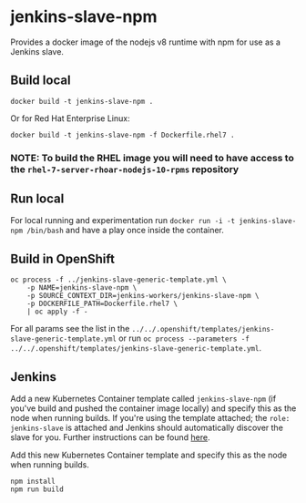 # jenkins-slave-npm
Provides a docker image of the nodejs v8 runtime with npm for use as a Jenkins slave.

## Build local
`docker build -t jenkins-slave-npm .`

Or for Red Hat Enterprise Linux:

`docker build -t jenkins-slave-npm -f Dockerfile.rhel7 .`

### NOTE: To build the RHEL image you will need to have access to the `rhel-7-server-rhoar-nodejs-10-rpms` repository

## Run local
For local running and experimentation run `docker run -i -t jenkins-slave-npm /bin/bash` and have a play once inside the container.

## Build in OpenShift
```shell
oc process -f ../jenkins-slave-generic-template.yml \
    -p NAME=jenkins-slave-npm \
    -p SOURCE_CONTEXT_DIR=jenkins-workers/jenkins-slave-npm \
    -p DOCKERFILE_PATH=Dockerfile.rhel7 \
    | oc apply -f -
```
For all params see the list in the `../../.openshift/templates/jenkins-slave-generic-template.yml` or run `oc process --parameters -f ../../.openshift/templates/jenkins-slave-generic-template.yml`.

## Jenkins
Add a new Kubernetes Container template called `jenkins-slave-npm` (if you've build and pushed the container image locally) and specify this as the node when running builds. If you're using the template attached; the `role: jenkins-slave` is attached and Jenkins should automatically discover the slave for you. Further instructions can be found [here](https://docs.openshift.com/container-platform/3.7/using_images/other_images/jenkins.html#using-the-jenkins-kubernetes-plug-in-to-run-jobs).

Add this new Kubernetes Container template and specify this as the node when running builds.
```shell
npm install
npm run build
```
